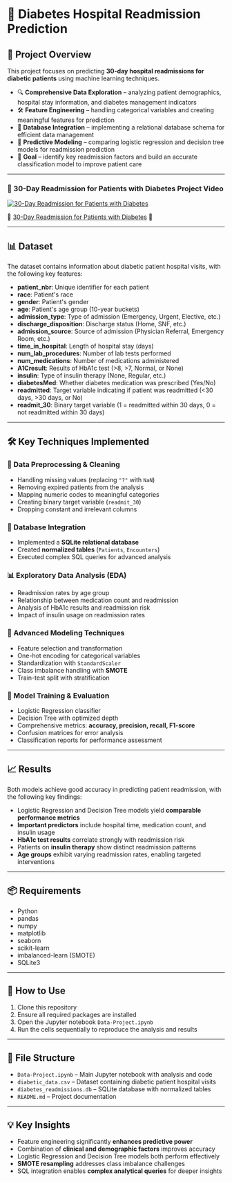# 🏥 Diabetes Hospital Readmission Prediction  

## 📌 Project Overview  
This project focuses on predicting **30-day hospital readmissions for diabetic patients** using machine learning techniques.  

- 🔍 **Comprehensive Data Exploration** – analyzing patient demographics, hospital stay information, and diabetes management indicators  
- 🛠 **Feature Engineering** – handling categorical variables and creating meaningful features for prediction  
- 💾 **Database Integration** – implementing a relational database schema for efficient data management  
- 🤖 **Predictive Modeling** – comparing logistic regression and decision tree models for readmission prediction  
- 🎯 **Goal** – identify key readmission factors and build an accurate classification model to improve patient care

---
### 🏥 30-Day Readmission for Patients with Diabetes Project Video

[![30-Day Readmission for Patients with Diabetes](https://img.youtube.com/vi/kZlwyk57UZM/0.jpg)](https://youtu.be/kZlwyk57UZM)

🎥 [30-Day Readmission for Patients with Diabetes](https://youtu.be/kZlwyk57UZM) 🎥  

---

## 📊 Dataset  
The dataset contains information about diabetic patient hospital visits, with the following key features:  

- **patient_nbr**: Unique identifier for each patient  
- **race**: Patient's race  
- **gender**: Patient's gender  
- **age**: Patient's age group (10-year buckets)  
- **admission_type**: Type of admission (Emergency, Urgent, Elective, etc.)  
- **discharge_disposition**: Discharge status (Home, SNF, etc.)  
- **admission_source**: Source of admission (Physician Referral, Emergency Room, etc.)  
- **time_in_hospital**: Length of hospital stay (days)  
- **num_lab_procedures**: Number of lab tests performed  
- **num_medications**: Number of medications administered  
- **A1Cresult**: Results of HbA1c test (>8, >7, Normal, or None)  
- **insulin**: Type of insulin therapy (None, Regular, etc.)  
- **diabetesMed**: Whether diabetes medication was prescribed (Yes/No)  
- **readmitted**: Target variable indicating if patient was readmitted (<30 days, >30 days, or No)  
- **readmit_30**: Binary target variable (1 = readmitted within 30 days, 0 = not readmitted within 30 days)  

---

## 🛠 Key Techniques Implemented  

### 🔧 Data Preprocessing & Cleaning  
- Handling missing values (replacing `"?"` with `NaN`)  
- Removing expired patients from the analysis  
- Mapping numeric codes to meaningful categories  
- Creating binary target variable (`readmit_30`)  
- Dropping constant and irrelevant columns  

### 💾 Database Integration  
- Implemented a **SQLite relational database**  
- Created **normalized tables** (`Patients`, `Encounters`)  
- Executed complex SQL queries for advanced analysis  

### 📊 Exploratory Data Analysis (EDA)  
- Readmission rates by age group  
- Relationship between medication count and readmission  
- Analysis of HbA1c results and readmission risk  
- Impact of insulin usage on readmission rates  

### 🧮 Advanced Modeling Techniques  
- Feature selection and transformation  
- One-hot encoding for categorical variables  
- Standardization with `StandardScaler`  
- Class imbalance handling with **SMOTE**  
- Train-test split with stratification  

### 🤖 Model Training & Evaluation  
- Logistic Regression classifier  
- Decision Tree with optimized depth  
- Comprehensive metrics: **accuracy, precision, recall, F1-score**  
- Confusion matrices for error analysis  
- Classification reports for performance assessment  

---

## 📈 Results  
Both models achieve good accuracy in predicting patient readmission, with the following key findings:  

- Logistic Regression and Decision Tree models yield **comparable performance metrics**  
- **Important predictors** include hospital time, medication count, and insulin usage  
- **HbA1c test results** correlate strongly with readmission risk  
- Patients on **insulin therapy** show distinct readmission patterns  
- **Age groups** exhibit varying readmission rates, enabling targeted interventions  

---

## 📦 Requirements  
- Python  
- pandas  
- numpy  
- matplotlib  
- seaborn  
- scikit-learn  
- imbalanced-learn (SMOTE)  
- SQLite3  

---

## 🚀 How to Use  
1. Clone this repository  
2. Ensure all required packages are installed  
3. Open the Jupyter notebook `Data-Project.ipynb`  
4. Run the cells sequentially to reproduce the analysis and results  

---

## 📂 File Structure  
- `Data-Project.ipynb` – Main Jupyter notebook with analysis and code  
- `diabetic_data.csv` – Dataset containing diabetic patient hospital visits  
- `diabetes_readmissions.db` – SQLite database with normalized tables  
- `README.md` – Project documentation  

---

## 💡 Key Insights  
- Feature engineering significantly **enhances predictive power**  
- Combination of **clinical and demographic factors** improves accuracy  
- Logistic Regression and Decision Tree models both perform effectively  
- **SMOTE resampling** addresses class imbalance challenges  
- SQL integration enables **complex analytical queries** for deeper insights  
